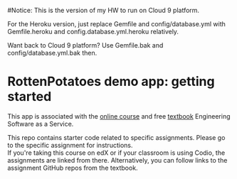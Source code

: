 #Notice:
This is the version of my HW to run on Cloud 9 platform.

For the Heroku version, just replace Gemfile and config/database.yml with Gemfile.heroku and config.database.yml.heroku relatively.

Want back to Cloud 9 platform? Use Gemfile.bak and config/database.yml.bak then.



# RottenPotatoes demo app: getting started

This app is associated with the [online
course](http://www.saas-class.org) and free
[textbook](http://www.saasbook.info) Engineering Software as a Service.

This repo contains starter code related to specific assignments.
Please go to the specific assignment for instructions.  
If you're taking this course on edX or if your classroom is using
Codio, the assignments are linked from there.  Alternatively, you can
follow links to the assignment GitHub repos from the textbook.

